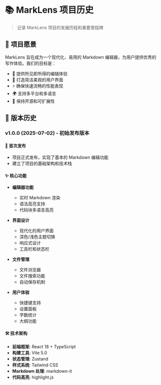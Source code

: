 # 📚 MarkLens 项目历史

> 记录 MarkLens 项目的发展历程和重要里程碑

## 🎯 项目愿景

MarkLens 旨在成为一个现代化、易用的 Markdown 编辑器，为用户提供优秀的写作体验。我们的目标是：

- 📝 提供所见即所得的编辑体验
- 🎨 打造简洁美观的用户界面
- ⚡ 确保快速流畅的性能表现
- 🌍 支持多平台和多语言
- 🔧 保持开源和可扩展性

## 🚀 版本历史

### v1.0.0 (2025-07-02) - 初始发布版本

#### 🎉 首次发布
- 项目正式发布，实现了基本的 Markdown 编辑功能
- 建立了项目的基础架构和技术栈

#### ✨ 核心功能
- **编辑器功能**
  - 实时 Markdown 渲染
  - 语法高亮支持
  - 代码块多语言高亮
  
- **界面设计**
  - 现代化的用户界面
  - 深色/浅色主题切换
  - 响应式设计
  - 工具栏和状态栏

- **文件管理**
  - 文件浏览器
  - 文件搜索功能
  - 自动保存机制
  
- **用户体验**
  - 快捷键支持
  - 设置面板
  - 字数统计
  - 大纲功能

#### 🛠️ 技术架构
- **前端框架**: React 18 + TypeScript
- **构建工具**: Vite 5.0
- **状态管理**: Zustand
- **样式系统**: Tailwind CSS
- **Markdown 处理**: markdown-it
- **代码高亮**: highlight.js

